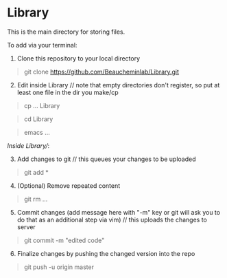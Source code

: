 # Library

This is the main directory for storing files.

To add via your terminal:

1) Clone this repository to your local directory
> git clone https://github.com/Beaucheminlab/Library.git

2) Edit inside Library // note that empty directories don't register, so put at least one file in the dir you make/cp
> cp ... Library

> cd Library

> emacs ...

_Inside Library/_:

3) Add changes to git // this queues your changes to be uploaded
> git add *

4) (Optional) Remove repeated content
> git rm ...

5) Commit changes (add message here with "-m" key or git will ask you to do that as an additional step via vim) // this uploads the changes to server
> git commit -m "edited code"

6) Finalize changes by pushing the changed version into the repo
> git push -u origin master
